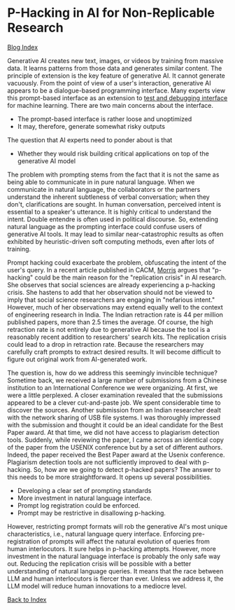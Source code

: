 # P-Hacking in AI for Non-Replicable Research 

[Blog Index](../index.md)

Generative AI creates new text, images, or videos by training from massive data. It 
learns patterns from those data and generates similar content. The principle
of extension is the key feature of generative AI. It cannot generate vacuously. From the point of view of a 
user's interaction, generative AI appears to be a dialogue-based 
programming interface. Many experts view this prompt-based interface as an extension to 
[test and debugging interface](https://dl.acm.org/doi/pdf/10.1145/3673861) for machine learning. 
There are two main concerns about the interface. 
- The prompt-based interface is rather loose and unoptimized
- It may, therefore, generate somewhat risky outputs

The question that AI experts need to ponder about is that 
- Whether they would risk building critical applications on top of the generative AI model

The problem with prompting stems from the fact that it is not the same as being able to communicate in 
in pure natural language. When we communicate in natural language, the collaborators or the partners
understand the inherent subtleness of verbal conversation; when they don't, clarifications are sought. 
In human conversation, perceived intent is essential to a speaker's utterance. It is highly
critical to understand the intent. Double entendre is often used in political discourse. So, extending natural language as the prompting interface could confuse users of generative AI tools. 
It may lead to similar near-catastrophic results as often exhibited by heuristic-driven soft 
computing methods, even after lots of training.

Prompt hacking could exacerbate the problem, obfuscating the intent of the user's query. In a recent
article published in CACM, [Morris](https://dl.acm.org/doi/pdf/10.1145/3673861) argues that "p-hacking"
could be the main reason for the "replication crisis" in AI research. She observes that social sciences 
are already experiencing a p-hacking crisis. She hastens to add that her observation should not be 
viewed to imply that social science researchers are engaging in "nefarious intent." However, much of 
her observations may extend equally well to the context of engineering research in India. The Indian
retraction rate is 44 per million published papers, more than 2.5 times the average. 
Of course, the high retraction rate is not entirely due to generative AI because the tool is a 
reasonably recent addition to researchers' search kits. The replication crisis could lead to 
a drop in retraction rate. Because the researchers may carefully craft prompts to extract 
desired results. It will become difficult to figure out original work from AI-generated work.

The question is, how do we address this seemingly invincible technique? Sometime back, we received
a large number of submissions from a Chinese institution to an International Conference we were 
organizing. At first, we were a little perplexed. A closer examination revealed that the submissions
appeared to be a clever cut-and-paste job. We spent considerable time to discover the sources. 
Another submission from an Indian researcher dealt with the network sharing of USB file systems. 
I was thoroughly impressed with the submission and thought it could be an ideal candidate for the
Best Paper award. At that time, we did not have access to plagiarism detection tools. Suddenly, 
while reviewing the paper, I came across an identical copy of the paper
from the USENIX conference but by a set of different authors. Indeed, the paper received the Best Paper 
award at the Usenix conference. Plagiarism detection tools are not sufficiently improved to deal with 
p-hacking. So, how are we going to detect p-hacked papers? The answer
to this needs to be more straightforward. It opens up several possibilities.
- Developing a clear set of prompting standards
- More investment in natural language interface.
- Prompt log registration could be enforced.
- Prompt may be restrictive in disallowing p-hacking.

However, restricting prompt formats will rob the generative AI's most unique characteristics, i.e., 
natural language query interface. Enforcing pre-registration of prompts will affect the natural evolution
of queries from human interlocutors. It sure helps in p-hacking attempts. However, more investment in the 
natural language interface is probably the only safe way out. Reducing the replication 
crisis will be possible with a better understanding of natural language queries. It means that the race 
between LLM and human interlocutors is fiercer than ever. Unless we address it, the LLM model will
reduce human innovations to a mediocre level. 
 
[Back to Index](../index.md)

